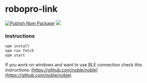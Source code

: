 # robopro-link
[![Publish Npm Package](https://github.com/sgologuzov/robopro-link/actions/workflows/publish-npm-package.yml/badge.svg)](https://github.com/robopro-link/robopro-link/actions/workflows/publish-npm-package.yml)
![](https://img.shields.io/github/license/sgologuzov/robopro-link)

### Instructions
```bash
npm install
npm run fetch
npm start
```

If you work on windows and want to use BLE connection check this instructions: [https://github.com/noble/noble](https://github.com/noble/noble)
